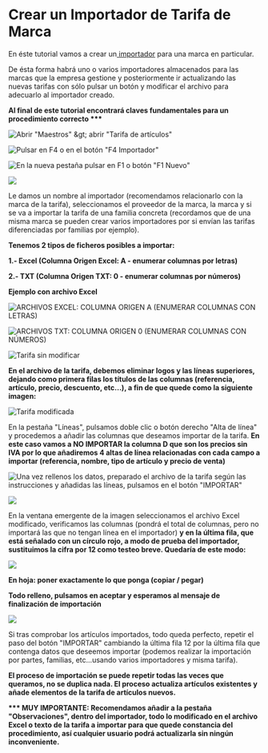 # Crear un Importador de Tarifa de Marca

En éste tutorial vamos a crear un[ importador](./) para una marca en particular.

De ésta forma habrá uno o varios importadores almacenados para las marcas que la empresa gestione y posteriormente ir actualizando las nuevas tarifas con sólo pulsar un botón y modificar el archivo para adecuarlo al importador creado.

**Al final de este tutorial encontrará claves fundamentales para un procedimiento correcto \*\*\***

![Abrir &quot;Maestros&quot; &amp;gt; abrir &quot;Tarifa de art&#xED;culos&quot;](../../.gitbook/assets/image%20%28243%29.png)

![Pulsar en F4 o en el bot&#xF3;n &quot;F4 Importador&quot;](../../.gitbook/assets/image%20%28296%29.png)

![En la nueva pesta&#xF1;a pulsar en F1 o bot&#xF3;n &quot;F1 Nuevo&quot;](../../.gitbook/assets/image%20%28267%29.png)

![](../../.gitbook/assets/image%20%2891%29.png)

Le damos un nombre al importador \(recomendamos relacionarlo con la marca de la tarifa\), seleccionamos el proveedor de la marca, la marca y si se va a importar la tarifa de una familia concreta \(recordamos que de una misma marca se pueden crear varios importadores por si envían las tarifas diferenciadas por familias por ejemplo\).

**Tenemos 2 tipos de ficheros posibles a importar:**

**1.- Excel \(Columna Origen Excel: A - enumerar columnas por letras\)**

**2.- TXT \(Columna Origen TXT: 0 - enumerar columnas por números\)**

**Ejemplo con archivo Excel**

![ARCHIVOS EXCEL: COLUMNA ORIGEN A \(ENUMERAR COLUMNAS CON LETRAS\)](../../.gitbook/assets/image%20%28174%29.png)

![ARCHIVOS TXT: COLUMNA ORIGEN 0 \(ENUMERAR COLUMNAS CON N&#xDA;MEROS\)](../../.gitbook/assets/image%20%28312%29.png)

![Tarifa sin modificar](../../.gitbook/assets/image%20%2839%29.png)

**En el archivo de la tarifa, debemos eliminar logos y las líneas superiores, dejando como primera filas los títulos de las columnas \(referencia, artículo, precio, descuento, etc...\), a fin de que quede como la siguiente imagen:**

![Tarifa modificada](../../.gitbook/assets/image%20%28471%29.png)

En la pestaña "Líneas", pulsamos doble clic o botón derecho "Alta de línea" y procedemos a añadir las columnas que deseamos importar de la tarifa. **En este caso vamos a NO IMPORTAR la columna D que son los precios sin IVA por lo que añadiremos 4 altas de línea relacionadas con cada campo a importar \(referencia, nombre, tipo de artículo y precio de venta\)**

![Una vez rellenos los datos, preparado el archivo de la tarifa seg&#xFA;n las instrucciones y a&#xF1;adidas las l&#xED;neas, pulsamos en el bot&#xF3;n &quot;IMPORTAR&quot;](../../.gitbook/assets/image%20%28251%29.png)

![](../../.gitbook/assets/image%20%28135%29.png)

En la ventana emergente de la imagen seleccionamos el archivo Excel modificado, verificamos las columnas \(pondrá el total de columnas, pero no importará las que no tengan línea en el importador\) **y en la última fila, que está señalado con un círculo rojo, a modo de prueba del importador, sustituimos la cifra por 12 como testeo breve. Quedaría de este modo:**

![](../../.gitbook/assets/image%20%28144%29.png)

**En hoja: poner exactamente lo que ponga \(copiar / pegar\)**

**Todo relleno, pulsamos en aceptar y esperamos al mensaje de finalización de importación**

![](../../.gitbook/assets/image%20%28167%29.png)

Si tras comprobar los artículos importados, todo queda perfecto, repetir el paso del botón "IMPORTAR" cambiando la última fila 12 por la última fila que contenga datos que deseemos importar \(podemos realizar la importación por partes, familias, etc...usando varios importadores y misma tarifa\).

**El proceso de importación se puede repetir todas las veces que queramos, no se duplica nada. El proceso actualiza artículos existentes y añade elementos de la tarifa de artículos nuevos.**

**\*\*\* MUY IMPORTANTE: Recomendamos añadir a la pestaña "Observaciones", dentro del importador, todo lo modificado en el archivo Excel o texto de la tarifa a importar para que quede constancia del procedimiento, así cualquier usuario podrá actualizarla sin ningún inconveniente.**

